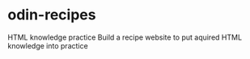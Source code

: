 # odin-recipes
HTML knowledge practice
Build a recipe website to put aquired HTML knowledge into practice